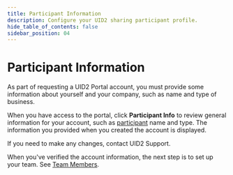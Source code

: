 ```yaml
---
title: Participant Information
description: Configure your UID2 sharing participant profile.
hide_table_of_contents: false
sidebar_position: 04
---
```


# Participant Information

As part of requesting a UID2 Portal account, you must provide some information about yourself and your company, such as name and type of business.

When you have access to the portal, click **Participant Info** to review general information for your account, such as <a href="../ref-info/glossary-uid#gl-sharing-participant">participant</a> name and type. The information you provided when you created the account is displayed.

If you need to make any changes, contact UID2 Support.

When you've verified the account information, the next step is to set up your team. See [Team Members](team-members.md).
